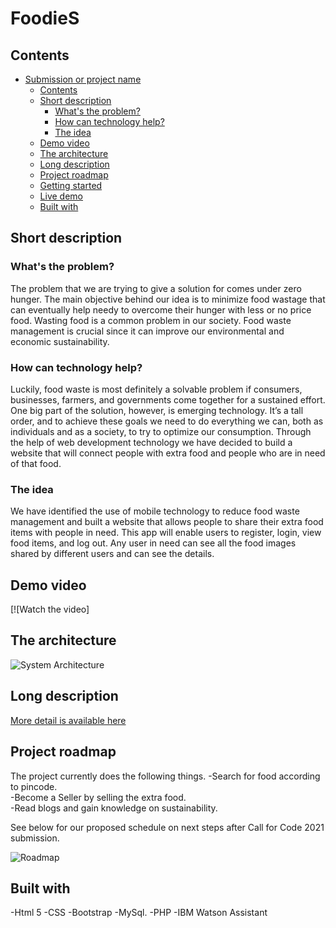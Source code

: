 # FoodieS
## Contents

- [Submission or project name](#submission-or-project-name)
  - [Contents](#contents)
  - [Short description](#short-description)
    - [What's the problem?](#whats-the-problem)
    - [How can technology help?](#how-can-technology-help)
    - [The idea](#the-idea)
  - [Demo video](#demo-video)
  - [The architecture](#the-architecture)
  - [Long description](#long-description)
  - [Project roadmap](#project-roadmap)
  - [Getting started](#getting-started)
  - [Live demo](#live-demo)
  - [Built with](#built-with)
  

## Short description

### What's the problem?

The problem that we are trying to give a solution for comes under zero hunger. The main objective behind our idea is to minimize food wastage that can eventually help needy to overcome their hunger with less or no price food. Wasting food is a common problem in our society. Food waste management is crucial since it can improve our environmental and economic sustainability.

### How can technology help?

Luckily, food waste is most definitely a solvable problem if consumers, businesses, farmers, and governments come together for a sustained effort. One big part of the solution, however, is emerging technology. It’s a tall order,  and to achieve these goals we need to do everything we can, both as individuals and as a society, to try to optimize our consumption. Through the help of web development technology we have decided to build a website that will connect people with extra food and people who are in need of that food. 

### The idea

We have identified the use of mobile technology to reduce food waste management and built a website that allows people to share their extra food items with people in need. This app will enable users to register, login, view food items, and log out. Any user in need can see all the food images shared by different users and can see the details.

## Demo video

[![Watch the video]

## The architecture

![System Architecture](https://user-images.githubusercontent.com/61909674/122585354-0c3ee200-d079-11eb-938f-38033c29d997.jpeg)

## Long description
[More detail is available here](./long-Description.md)

## Project roadmap

The project currently does the following things.
-Search for food according to pincode. <br>
-Become a Seller by selling the extra food.<br>
-Read blogs and gain knowledge on sustainability.<br>

See below for our proposed schedule on next steps after Call for Code 2021 submission.

![Roadmap](https://user-images.githubusercontent.com/61909674/122585863-95eeaf80-d079-11eb-8a7e-11b3c51f47c2.jpeg)

## Built with

-Html 5
-CSS
-Bootstrap 
-MySql. 
-PHP 
-IBM Watson Assistant

